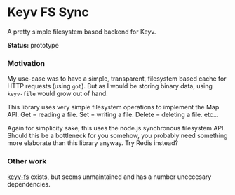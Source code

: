 # Keyv FS Sync

A pretty simple filesystem based backend for Keyv.

**Status:** prototype

### Motivation

My use-case was to have a simple, transparent, filesystem based cache for HTTP requests (using `got`).
But as I would be storing binary data, using `keyv-file` would grow out of hand.

This library uses very simple filesystem operations to implement the Map API.
Get = reading a file.
Set = writing a file.
Delete = deleting a file.
etc...

Again for simplicity sake, this uses the node.js synchronous filesystem API.
Should this be a bottleneck for you somehow, you probably need something more elaborate than this library anyway.
Try Redis instead?

### Other work

[keyv-fs](https://github.com/roneyrao/keyv-fs) exists, but seems unmaintained and has a number uneccesary dependencies.

